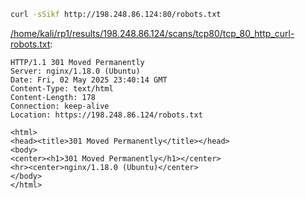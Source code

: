 ```bash
curl -sSikf http://198.248.86.124:80/robots.txt
```

[/home/kali/rp1/results/198.248.86.124/scans/tcp80/tcp_80_http_curl-robots.txt](file:///home/kali/rp1/results/198.248.86.124/scans/tcp80/tcp_80_http_curl-robots.txt):

```
HTTP/1.1 301 Moved Permanently
Server: nginx/1.18.0 (Ubuntu)
Date: Fri, 02 May 2025 23:40:14 GMT
Content-Type: text/html
Content-Length: 178
Connection: keep-alive
Location: https://198.248.86.124/robots.txt

<html>
<head><title>301 Moved Permanently</title></head>
<body>
<center><h1>301 Moved Permanently</h1></center>
<hr><center>nginx/1.18.0 (Ubuntu)</center>
</body>
</html>

```
